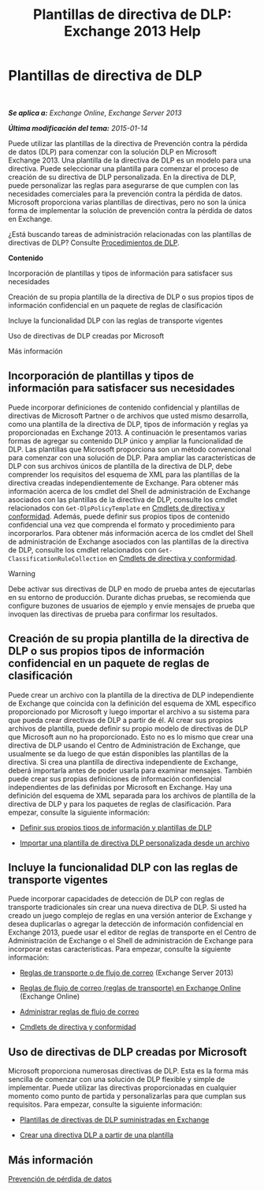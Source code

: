 ﻿---
title: 'Plantillas de directiva de DLP: Exchange 2013 Help'
TOCTitle: Plantillas de directiva de DLP
ms:assetid: c7b1a8e4-30d9-4409-85c5-f85ae023737d
ms:mtpsurl: https://technet.microsoft.com/es-es/library/JJ657730(v=EXCHG.150)
ms:contentKeyID: 49895902
ms.date: 04/23/2018
mtps_version: v=EXCHG.150
ms.translationtype: HT
---

# Plantillas de directiva de DLP

 

_**Se aplica a:** Exchange Online, Exchange Server 2013_

_**Última modificación del tema:** 2015-01-14_

Puede utilizar las plantillas de la directiva de Prevención contra la pérdida de datos (DLP) para comenzar con la solución DLP en Microsoft Exchange 2013. Una plantilla de la directiva de DLP es un modelo para una directiva. Puede seleccionar una plantilla para comenzar el proceso de creación de su directiva de DLP personalizada. En la directiva de DLP, puede personalizar las reglas para asegurarse de que cumplen con las necesidades comerciales para la prevención contra la pérdida de datos. Microsoft proporciona varias plantillas de directivas, pero no son la única forma de implementar la solución de prevención contra la pérdida de datos en Exchange.

¿Está buscando tareas de administración relacionadas con las plantillas de directivas de DLP? Consulte [Procedimientos de DLP](dlp-procedures-exchange-2013-help.md).

**Contenido**

Incorporación de plantillas y tipos de información para satisfacer sus necesidades

Creación de su propia plantilla de la directiva de DLP o sus propios tipos de información confidencial en un paquete de reglas de clasificación

Incluye la funcionalidad DLP con las reglas de transporte vigentes

Uso de directivas de DLP creadas por Microsoft

Más información

## Incorporación de plantillas y tipos de información para satisfacer sus necesidades

Puede incorporar definiciones de contenido confidencial y plantillas de directivas de Microsoft Partner o de archivos que usted mismo desarrolla, como una plantilla de la directiva de DLP, tipos de información y reglas ya proporcionadas en Exchange 2013. A continuación le presentamos varias formas de agregar su contenido DLP único y ampliar la funcionalidad de DLP. Las plantillas que Microsoft proporciona son un método convencional para comenzar con una solución de DLP. Para ampliar las características de DLP con sus archivos únicos de plantilla de la directiva de DLP, debe comprender los requisitos del esquema de XML para las plantillas de la directiva creadas independientemente de Exchange. Para obtener más información acerca de los cmdlet del Shell de administración de Exchange asociados con las plantillas de la directiva de DLP, consulte los cmdlet relacionados con `Get-DlpPolicyTemplate` en [Cmdlets de directiva y conformidad](https://technet.microsoft.com/es-es/library/dd298082\(v=exchg.150\)). Además, puede definir sus propios tipos de contenido confidencial una vez que comprenda el formato y procedimiento para incorporarlos. Para obtener más información acerca de los cmdlet del Shell de administración de Exchange asociados con las plantillas de la directiva de DLP, consulte los cmdlet relacionados con `Get-ClassificationRuleCollection` en [Cmdlets de directiva y conformidad](https://technet.microsoft.com/es-es/library/dd298082\(v=exchg.150\)).


> [!WARNING]
> Debe activar sus directivas de DLP en modo de prueba antes de ejecutarlas en su entorno de producción. Durante dichas pruebas, se recomienda que configure buzones de usuarios de ejemplo y envíe mensajes de prueba que invoquen las directivas de prueba para confirmar los resultados.



## Creación de su propia plantilla de la directiva de DLP o sus propios tipos de información confidencial en un paquete de reglas de clasificación

Puede crear un archivo con la plantilla de la directiva de DLP independiente de Exchange que coincida con la definición del esquema de XML específico proporcionado por Microsoft y luego importar el archivo a su sistema para que pueda crear directivas de DLP a partir de él. Al crear sus propios archivos de plantilla, puede definir su propio modelo de directivas de DLP que Microsoft aun no ha proporcionado. Esto no es lo mismo que crear una directiva de DLP usando el Centro de Administración de Exchange, que usualmente se da luego de que están disponibles las plantillas de la directiva. Si crea una plantilla de directiva independiente de Exchange, deberá importarla antes de poder usarla para examinar mensajes. También puede crear sus propias definiciones de información confidencial independientes de las definidas por Microsoft en Exchange. Hay una definición del esquema de XML separada para los archivos de plantilla de la directiva de DLP y para los paquetes de reglas de clasificación. Para empezar, consulte la siguiente información:

  -  [Definir sus propios tipos de información y plantillas de DLP](define-your-own-dlp-templates-and-information-types-exchange-2013-help.md)

  -  [Importar una plantilla de directiva DLP personalizada desde un archivo](import-a-custom-dlp-policy-template-from-a-file-exchange-2013-help.md)

## Incluye la funcionalidad DLP con las reglas de transporte vigentes

Puede incorporar capacidades de detección de DLP con reglas de transporte tradicionales sin crear una nueva directiva de DLP. Si usted ha creado un juego complejo de reglas en una versión anterior de Exchange y desea duplicarlas o agregar la detección de información confidencial en Exchange 2013, puede usar el editor de reglas de transporte en el Centro de Administración de Exchange o el Shell de administración de Exchange para incorporar estas características. Para empezar, consulte la siguiente información:

  -  [Reglas de transporte o de flujo de correo](mail-flow-rules-transport-rules-in-exchange-2013-exchange-2013-help.md) (Exchange Server 2013)

  -  [Reglas de flujo de correo (reglas de transporte) en Exchange Online](https://technet.microsoft.com/es-es/library/jj919238\(v=exchg.150\)) (Exchange Online)

  -  [Administrar reglas de flujo de correo](manage-mail-flow-rules-exchange-2013-help.md)
    
  -  [Cmdlets de directiva y conformidad](https://technet.microsoft.com/es-es/library/dd298082\(v=exchg.150\))

## Uso de directivas de DLP creadas por Microsoft

Microsoft proporciona numerosas directivas de DLP. Esta es la forma más sencilla de comenzar con una solución de DLP flexible y simple de implementar. Puede utilizar las directivas proporcionadas en cualquier momento como punto de partida y personalizarlas para que cumplan sus requisitos. Para empezar, consulte la siguiente información:

  - [Plantillas de directivas de DLP suministradas en Exchange](dlp-policy-templates-supplied-in-exchange-exchange-2013-help.md)

  - [Crear una directiva DLP a partir de una plantilla](how-to-new-dlp-data-loss-prevention-policy-template.md)

## Más información

[Prevención de pérdida de datos](technical-overview-of-dlp-data-loss-prevention-in-exchange.md)

